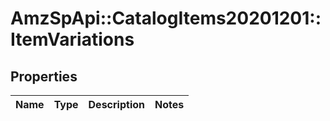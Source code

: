 # AmzSpApi::CatalogItems20201201::ItemVariations

## Properties
Name | Type | Description | Notes
------------ | ------------- | ------------- | -------------


